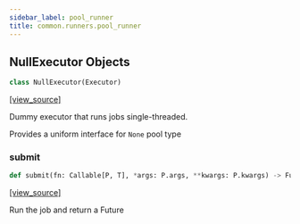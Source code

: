 ```yaml
---
sidebar_label: pool_runner
title: common.runners.pool_runner
---
```


## NullExecutor Objects

```python
class NullExecutor(Executor)
```

[[view_source]](https://github.com/dlt-hub/dlt/blob/9857029af018a582dd24da4070562f58bb7e9fc5/dlt/common/runners/pool_runner.py#L22)

Dummy executor that runs jobs single-threaded.

Provides a uniform interface for `None` pool type

### submit

```python
def submit(fn: Callable[P, T], *args: P.args, **kwargs: P.kwargs) -> Future[T]
```

[[view_source]](https://github.com/dlt-hub/dlt/blob/9857029af018a582dd24da4070562f58bb7e9fc5/dlt/common/runners/pool_runner.py#L28)

Run the job and return a Future

